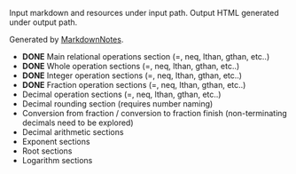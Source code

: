 Input markdown and resources under input path.
Output HTML generated under output path.

Generated by [MarkdownNotes](https://github.com/offbynull/markdown-notes).

* __DONE__ Main relational operations section (=, neq, lthan, gthan, etc..)
* __DONE__ Whole operation sections (=, neq, lthan, gthan, etc..)
* __DONE__ Integer operation sections (=, neq, lthan, gthan, etc..)
* __DONE__ Fraction operation sections (=, neq, lthan, gthan, etc..)
* Decimal operation sections (=, neq, lthan, gthan, etc..)
* Decimal rounding section (requires number naming)
* Conversion from fraction / conversion to fraction finish (non-terminating decimals need to be explored)
* Decimal arithmetic sections
* Exponent sections
* Root sections
* Logarithm sections